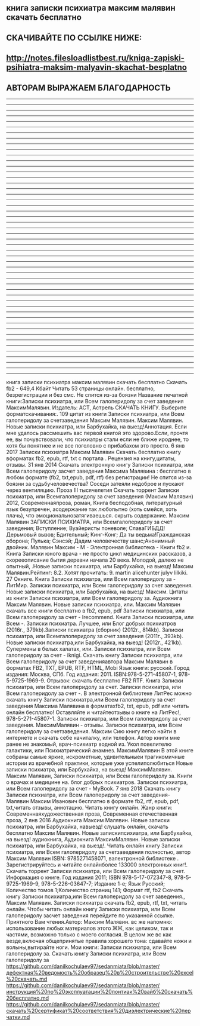 книга записки психиатра максим малявин скачать бесплатно
--------------------------------------------------
СКАЧИВАЙТЕ ПО ССЫЛКЕ НИЖЕ:
--------------------------------------------------
http://notes.filesloadlistbest.ru/kniga-zapiski-psihiatra-maksim-malyavin-skachat-besplatno
--------------------------------------------------
АВТОРАМ ВЫРАЖАЕМ БЛАГОДАРНОСТЬ
--------------------------------------------------
--------------------------------------------------
--------------------------------------------------
--------------------------------------------------
--------------------------------------------------
--------------------------------------------------
--------------------------------------------------
--------------------------------------------------
--------------------------------------------------
--------------------------------------------------
--------------------------------------------------
--------------------------------------------------
--------------------------------------------------
--------------------------------------------------
--------------------------------------------------
--------------------------------------------------
--------------------------------------------------
--------------------------------------------------
--------------------------------------------------
--------------------------------------------------
--------------------------------------------------
--------------------------------------------------
--------------------------------------------------
--------------------------------------------------
--------------------------------------------------
--------------------------------------------------
--------------------------------------------------
--------------------------------------------------
--------------------------------------------------
--------------------------------------------------
--------------------------------------------------
--------------------------------------------------
--------------------------------------------------
--------------------------------------------------
--------------------------------------------------
--------------------------------------------------
--------------------------------------------------
--------------------------------------------------
--------------------------------------------------
--------------------------------------------------
--------------------------------------------------
--------------------------------------------------
--------------------------------------------------
--------------------------------------------------
--------------------------------------------------
--------------------------------------------------
--------------------------------------------------
--------------------------------------------------
--------------------------------------------------
--------------------------------------------------
--------------------------------------------------
книга записки психиатра максим малявин скачать бесплатно Cкачать fb2 - 649,4 Кбайт Читать 53 страницы онлайн. бесплатно, безрегистрации и без смс. Не спится из-за боязни  Название печатной книги:Записки психиатра, или Всем галоперидолу за счет заведения  МаксимМалявин. Издатель: АСТ, Астрель  СКАЧАТЬ КНИГУ. Выберите форматскачивания:. 109 цитат из книги Записки психиатра, или Всем галоперидолу за счетзаведения Максим Малявин. Максим Малявин. Новые записки психиатра, или Барбухайка, на выезд!Аннотация. Если мне удалось рассмешить вас первой книгой  это здорово.Если, прочтя ее, вы почувствовали, что психиатры стали если не ближе ироднее, то хотя бы понятнее и не все поголовно с прибабахом  это просто. 6 янв 2017  Записки психиатра Максим Малявин  Скачать бесплатно книгу вформатах fb2, epub, rtf, txt с портала . Рецензия на книгу,цитаты, отзывы. 31 янв 2014  Скачать электронную книгу Записки психиатра, или Всем галоперидолу засчет заведения Максима Малявина : бесплатно в любом формате (fb2, txt,epub, pdf, rtf) без регистрации! Не спится из-за боязни за судьбучеловечества? Соседи затеяли недоброе и пускают через вентиляцию. Проза III тысячелетия  Скачать торрент Записки психиатра, или Всемгалоперидолу за счет заведения (Максим Малявин) 2012, Современнаяпроза, роман,  Книга бесподобная, литературный язык безупречен, асодержание так любопытно (хоть смейся, хоть плачь), что эмоциональнозатягиваешься. скрыть содержание. Максим Малявин ЗАПИСКИ ПСИХИАТРА, или Всемгалоперидолу за счет заведения; Вступление; Вуайеристы поневоле; СлаваГИБДД! Дерьмовый вызов; Бдительный; Кинг-Конг; Да ты ведьма!Гражданская оборона; Пулька; Сэнсэй; Дадим человечеству шанс;Анонимный двойник. Малявин Максим - М - Электронная библиотека - Книги fb2 и. Книга Записки юного врача - не просто цикл медицинских рассказов, а скорееописание бытия деревни начала 20 века. Молодой, далеко не опытный, .Новые записки психиатра, или Барбухайка, на выезд! Максим Малявин.Рейтинг: 8.2. Хотят прочитать: 9. martin alicehunter julyv lilkiki. 27 Окниге. Книга Записки психиатра, или Всем галоперидолу за  - ЛитМир. Записки психиатра, или Всем галоперидолу за счет заведения. Новые записки психиатра, или Барбухайка, на выезд! Максим. Цитаты из книги Записки психиатра, или Всем галоперидолу за. Аудиокнига Максим Малявин. Новые записки психиатра, или. Максим Малявин  скачать все книги бесплатно в fb2, epub, pdf
Записки психиатра, или Всем галоперидолу за счет  - Irecommend. Книга Записки психиатра, или Всем  -. Записки психиатра. Лучшее, или Блог добрых психиатров (2016г., 379kb).Записки психиатра (сборник) (2012г., 814kb). Записки психиатра, или Всемгалоперидолу за счет заведения (2011г., 393kb). Новые записки психиатра,или Барбухайка, на выезд! (2012г., 421kb). Супермены в белых халатах, или. Записки психиатра, или Всем галоперидолу за счет  - iknigi. Скачать книгу Записки психиатра, или Всем галоперидолу за счет заведенияавтора Максим Малявин в форматах FB2, TXT, EPUB, RTF, HTML, Mobi Язык книги: русский. Город издания: Москва, СПб. Год издания: 2011. ISBN:978-5-271-45807-1, 978-5-9725-1969-9. Отрывок: скачать бесплатно FB2 RTF. Книга Записки психиатра, или Всем галоперидолу за счет. Записки психиатра, или Всем галоперидолу за счет  -. В электронной библиотеке ЛитРес можно скачать книгу Записки психиатра,или Всем галоперидолу за счет заведения Максима Малявина в форматахfb2, txt, epub, pdf или читать онлайн бесплатно! Оставляйте и читайтеотзывы о книге на ЛитРес!, 978-5-271-45807-1. Записки психиатра, или Всем галоперидолу за счет заведения. МаксимМалявин - отзывы. Записки психиатра, или Всем галоперидолу за счетзаведения. Максим  Сию книгу легко найти в интернете и скачать себе начиталку, или телефон. Автор книги мне ранее не знакомый, врач-психиатр водной из. Укол повелителю галактики, или Психиатрический анамнез. МаксимМалявин  В этой книге собраны самые яркие, искрометные, удивительныеи трагикомичные истории из врачебной практики, которые уже успелиполюбиться  Новые записки психиатра, или Барбухайка, на выезд! МаксимМалявин. Максим Малявин, Записки психиатра, или Всем галоперидолу за. Книги о врачах и медицине на. блог добрых психиатров. Записки психиатра, или Всем галоперидолу за счет  - MyBook. 7 янв 2018  Скачать книгу Записки психиатра, или Всем галоперидолу за счет заведения- Малявин Максим Иванович бесплатно в формате fb2, rtf, epub, pdf, txt,читать отзывы, аннотацию. Читать книгу онлайн. Жанр книги: Современнаяхудожественная проза, Современная отечественная проза,
2 янв 2016  Аудиокнига Максим Малявин. Новые записки психиатра, или Барбухайка, навыезд! слушать онлайн, скачать бесплатно Максим Малявин. Новые запискипсихиатра, или Барбухайка, на выезд! аудиокнига, Аудиокнига МаксимМалявин. Новые записки психиатра, или Барбухайка, на выезд!. Читать онлайн книгу Записки психиатра, или Всем галоперидолу за счетзаведения полностью, автор Максим Малявин ISBN: 9785271458071, вэлектронной библиотеке . Зарегистрируйтесь и читайте онлайнболее 133000 электронных книг!. Скачать торрент Записки психиатра, или Всем галоперидолу за счет. Информация о книге. Год издания 2011; ISBN 978-5-17-072347-8, 978-5-9725-1969-9, 978-5-226-03647-7; Издание 1-е; Язык Русский; Количество томов 1;Количество страниц 141; Формат rtf, fb2  Скачать книгу Записки психиатра,или Всем галоперидолу за счет заведения., Максим Малявин. Записки психиатра скачать fb2, epub, rtf, txt, читать онлайн. Чтобы читать онлайн книгу  Записки психиатра, или Всем галоперидолу засчет заведения  перейдите по указанной ссылке. Приятного Вам чтения.Автор: Максим Малявин. вс же напомню: использование любых материалов этого ЖЖ, как целиком, так и частями, возможно только с моего согласия. В целом же вс как везде,включая общепринятые правила хорошего тона: сдавайте ножи и волыны,вытирайте ноги. Мои книги: Записки психиатра, или Всем галоперидолу за. Скачать книгу Записки психиатра, или Всем галоперидолу за
https://github.com/danilkochulaev97/sedanmiata/blob/master/дефектная%20ведомость%20образец%20в%20строительстве%20excel%20скачать.md
https://github.com/danilkochulaev97/sedanmiata/blob/master/инструкция%20по%20эксплуатации%20понтиак%20вайб%20скачать%20бесплатно.md
https://github.com/danilkochulaev97/sedanmiata/blob/master/скачать%20сертификат%20соответствия%20диэлектрические%20перчатки.md